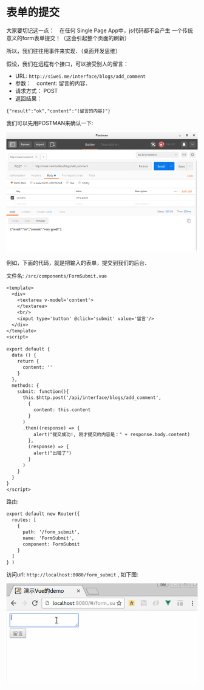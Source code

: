 # 表单的提交

大家要切记这一点：　在任何 Single Page App中，js代码都不会产生
一个传统意义的form表单提交！（这会引起整个页面的刷新）

所以，我们往往用事件来实现．（桌面开发思维）

假设，我们在远程有个接口，可以接受别人的留言：

- URL: `http://siwei.me/interface/blogs/add_comment`
- 参数：　content:  留言的内容．
- 请求方式： POST
- 返回结果：

```
{"result":"ok","content":"(留言的内容)"}
```

我们可以先用POSTMAN来确认一下:

![postman对于接口的调用](./images/postman_interface_add_comment.png)

例如，下面的代码，就是把输入的表单，提交到我们的后台．

文件名: `/src/components/FormSubmit.vue`

```
<template>
  <div>
    <textarea v-model='content'>
    </textarea>
    <br/>
    <input type='button' @click='submit' value='留言'/>
  </div>
</template>
<script>

export default {
  data () {
    return {
      content: ''
    }
  },
  methods: {
    submit: function(){
      this.$http.post('/api/interface/blogs/add_comment',
        {
          content: this.content
        }
      )
      .then((response) => {
          alert("提交成功!, 刚才提交的内容是：" + response.body.content)
        },
        (response) => {
          alert("出错了")
        }
      )
    }
  }
}
</script>
```

路由:

```
export default new Router({
  routes: [
    {
      path: '/form_submit',
      name: 'FormSubmit',
      component: FormSubmit
    }
  ]
} )
```

访问url:   `http://localhost:8080/form_submit` , 如下图:

![提交表单](./images/submit_form.gif)
